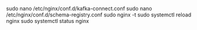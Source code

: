 sudo nano /etc/nginx/conf.d/kafka-connect.conf
sudo nano /etc/nginx/conf.d/schema-registry.conf 
sudo nginx -t
sudo systemctl reload nginx
sudo systemctl status nginx
